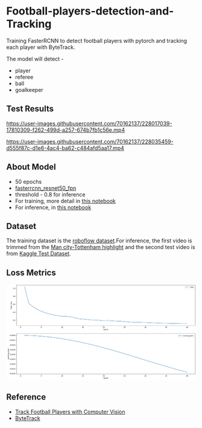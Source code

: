 # Football-players-detection-and-Tracking

Training FasterRCNN to detect football players with pytorch and tracking each player with ByteTrack.

The model will detect - 
* player
* referee 
* ball
* goalkeeper

## Test Results

https://user-images.githubusercontent.com/70162137/228017039-17810309-f262-499d-a257-674b7fb1c56e.mp4 

https://user-images.githubusercontent.com/70162137/228035459-d555f87c-d1e6-4ac4-ba62-c484afd5aa17.mp4

## About Model

* 50 epochs
* [fasterrcnn_resnet50_fpn](https://pytorch.org/vision/main/models/generated/torchvision.models.detection.fasterrcnn_resnet50_fpn.html#fasterrcnn-resnet50-fpn)
* threshold - 0.8 for inference 
* For training, more detail in [this notebook](https://github.com/KyawHtetLinn/Football-players-detection-and-Tracking/tree/main/train)
* For inference, in [this notebook](https://github.com/KyawHtetLinn/Football-players-detection-and-Tracking/tree/main/inference)

## Dataset

  The training dataset is the [roboflow dataset](https://universe.roboflow.com/roboflow-jvuqo/football-players-detection-3zvbc/dataset/2).For inference, the first video is trimmed from the [Man city-Tottenham highlight](https://youtu.be/xD6uRCW3wpM) and the second test video is from [Kaggle Test Dataset](https://www.kaggle.com/competitions/dfl-bundesliga-data-shootout/data).

## Loss Metrics

![alt text](https://github.com/KyawHtetLinn/Football-players-detection-and-Tracking/blob/main/assets/Loss.png)

## Reference 

* [Track Football Players with Computer Vision](https://blog.roboflow.com/track-football-players/)
* [ByteTrack](https://github.com/ifzhang/ByteTrack)


